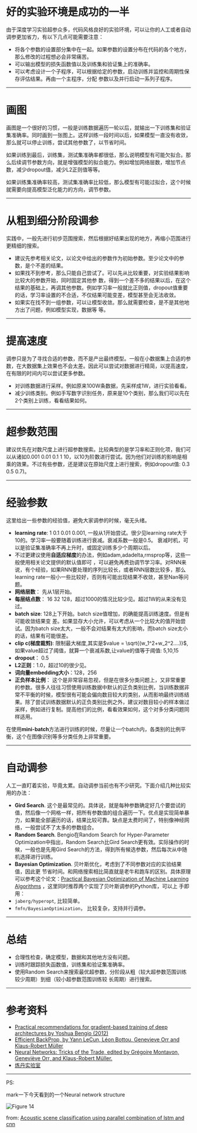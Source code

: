 # 好的实验环境是成功的一半

由于深度学习实验超参众多，代码风格良好的实验环境，可以让你的人工或者自动调参更加省力，有以下几点可能需要注意：

 - 将各个参数的设置部分集中在一起。如果参数的设置分布在代码的各个地方，那么修改的过程想必会非常痛苦。
 - 可以输出模型的损失函数值以及训练集和验证集上的准确率。
 - 可以考虑设计一个子程序，可以根据给定的参数，启动训练并监控和周期性保存评估结果。再由一个主程序，分配 参数以及并行启动一系列子程序。

----------


# 画图

画图是一个很好的习惯，一般是训练数据遍历一轮以后，就输出一下训练集和验证集准确率。同时画到一张图上。这样训练一段时间以后，如果模型一直没有收敛，那么就可以停止训练，尝试其他参数了，以节省时间。

如果训练到最后，训练集，测试集准确率都很低，那么说明模型有可能欠拟合。那么后续调节参数方向，就是增强模型的拟合能力。例如增加网络层数，增加节点数，减少dropout值，减少L2正则值等等。

如果训练集准确率较高，测试集准确率比较低，那么模型有可能过拟合，这个时候就需要向提高模型泛化能力的方向，调节参数。

----------


# 从粗到细分阶段调参

实践中，一般先进行初步范围搜索，然后根据好结果出现的地方，再缩小范围进行更精细的搜索。

 - 建议先参考相关论文，以论文中给出的参数作为初始参数。至少论文中的参数，是个不差的结果。
 - 如果找不到参考，那么只能自己尝试了。可以先从比较重要，对实验结果影响比较大的参数开始，同时固定其他参 数，得到一个差不多的结果以后，在这个结果的基础上，再调其他参数。例如学习率一般就比正则值，dropout值重要的话，学习率设置的不合适，不仅结果可能变差，模型甚至会无法收敛。
 - 如果实在找不到一组参数，可以让模型收敛。那么就需要检查，是不是其他地方出了问题，例如模型实现，数据等 等。

----------


# 提高速度

调参只是为了寻找合适的参数，而不是产出最终模型。一般在小数据集上合适的参数，在大数据集上效果也不会太差。因此可以尝试对数据进行精简，以提高速度，在有限的时间内可以尝试更多参数。

 - 对训练数据进行采样。例如原来100W条数据，先采样成1W，进行实验看看。
 - 减少训练类别。例如手写数字识别任务，原来是10个类别，那么我们可以先在2个类别上训练，看看结果如何。

----------


# 超参数范围

建议优先在对数尺度上进行超参数搜索。比较典型的是学习率和正则化项，我们可以从诸如0.001 0.01 0.1 1 10，以10为阶数进行尝试。因为他们对训练的影响是相乘的效果。不过有些参数，还是建议在原始尺度上进行搜索，例如dropout值: 0.3 0.5 0.7)。

----------


# 经验参数

这里给出一些参数的经验值，避免大家调参的时候，毫无头绪。

 - **learning rate**: 1 0.1 0.01 0.001, 一般从1开始尝试。很少见learning rate大于10的。学习率一般要随着训练进行衰减。衰减系数一般是0.5。 衰减时机，可以是验证集准确率不再上升时，或固定训练多少个周期以后。
 - 不过更建议使用**自适应梯度**的办法，例如adam,adadelta,rmsprop等，这些一般使用相关论文提供的默认值即可 ，可以避免再费劲调节学习率。对RNN来说，有个经验，如果RNN要处理的序列比较长，或者RNN层数比较多，那么learning rate一般小一些比较好，否则有可能出现结果不收敛，甚至Nan等问题。
 - **网络层数**： 先从1层开始。
 - **每层结点数**： 16 32 128，超过1000的情况比较少见。超过1W的从来没有见过。
 - **batch size**: 128上下开始。batch size值增加，的确能提高训练速度。但是有可能收敛结果变 差。如果显存大小允许，可以考虑从一个比较大的值开始尝试。因为batch size太大，一般不会对结果有太大的影响，而batch size太小的话，结果有可能很差。
 - **clip c(梯度裁剪)**: 限制最大梯度,其实是$value = \sqrt{(w_1^2+w_2^2….)}$,如果value超过了阈值，就算一个衰减系数,让value的值等于阈值: 5,10,15
 - **dropout**： 0.5
 - **L2正则**：1.0，超过10的很少见。
 - **词向量embedding大小**：128，256
 - **正负样本比例**： 这个是非常容易忽视，但是在很多分类问题上，又非常重要 的参数。很多人往往习惯使用训练数据中默认的正负类别比例，当训练数据非常不平衡的时候，模型很有可能会偏向数目较大的类别，从而影响最终训练结果。除了尝试训练数据默认的正负类别比例之外，建议对数目较小的样本做过采样，例如进行复制。提高他们的比例，看看效果如何，这个对多分类问题同样适用。

在使用**mini-batch**方法进行训练的时候，尽量让一个batch内，各类别的比例平衡，这个在图像识别等多分类任务上非常重要。

----------


# 自动调参

人工一直盯着实验，毕竟太累。自动调参当前也有不少研究。下面介绍几种比较实用的办法：

 - **Gird Search**. 这个是最常见的。具体说，就是每种参数确定好几个要尝试的值，然后像一个网格一样，把所有参数值的组合遍历一下。优点是实现简单暴力，如果能全部遍历的话，结果比较可靠。缺点是太费时间了，特别像神经网络，一般尝试不了太多的参数组合。
 - **Random Search**. Bengio在Random Search for Hyper-Parameter Optimization中指出，Random Search比Gird Search更有效。实际操作的时候，一般也是先用Gird Search的方法，得到所有候选参数，然后每次从中随机选择进行训练。
 - **Bayesian Optimization**. 贝叶斯优化，考虑到了不同参数对应的实验结果值，因此更 节省时间。和网络搜索相比简直就是老牛和跑车的区别。具体原理可以参考这个论文：[Practical Bayesian Optimization of Machine Learning Algorithms](https://arxiv.org/pdf/1206.2944.pdf) ，这里同时推荐两个实现了贝叶斯调参的Python库，可以上 手即用：
- `jaberg/hyperopt`, 比较简单。
- `fmfn/BayesianOptimization`， 比较复杂，支持并行调参。

----------


# 总结

 - 合理性检查，确定模型，数据和其他地方没有问题。
 - 训练时跟踪损失函数值，训练集和验证集准确率。
 - 使用Random Search来搜索最优超参数，分阶段从粗（较大超参数范围训练较少周期）到细（较小超参数范围训练较 长周期）进行搜索。

----------


# 参考资料

 - [Practical recommendations for gradient-based training of deep architectures by Yoshua Bengio (2012)](https://arxiv.org/abs/1206.5533)
 - [Efficient BackProp, by Yann LeCun, Léon Bottou, Genevieve Orr and Klaus-Robert Müller](http://yann.lecun.com/exdb/publis/pdf/lecun-98b.pdf)
 - [Neural Networks: Tricks of the Trade, edited by Grégoire Montavon, Geneviève Orr, and Klaus-Robert Müller.](https://www.springer.com/cn/book/9783642352881)
 - [炼丹实验室](https://zhuanlan.zhihu.com/p/24720954)

----------
PS:

mark一下今天看到的一个Neural network structure

![Figure 14](https://github.com/THU-iar-AiLab/work_log/raw/master/images/14.png)

from: [Acoustic scene classification using parallel combination of lstm and cnn](https://github.com/Text-sentiment-analysis-bjfu/work_log/blob/master/8-1/Acoustic%20scene%20classification%20using%20parallel%20combination%20of%20lstm%20and%20cnn.pdf)

